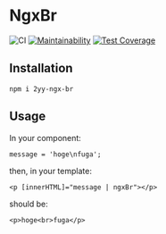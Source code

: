 # NgxBr

![CI](https://github.com/2YY/ngx-br/workflows/CI/badge.svg)
[![Maintainability](https://api.codeclimate.com/v1/badges/864dcdff5e2b8f2f409c/maintainability)](https://codeclimate.com/github/2YY/ngx-br/maintainability)
[![Test Coverage](https://api.codeclimate.com/v1/badges/864dcdff5e2b8f2f409c/test_coverage)](https://codeclimate.com/github/2YY/ngx-br/test_coverage)

## Installation

`npm i 2yy-ngx-br`

## Usage

In your component:

`message = 'hoge\nfuga';`

then, in your template:

`<p [innerHTML]="message | ngxBr"></p>`

should be:

`<p>hoge<br>fuga</p>`
